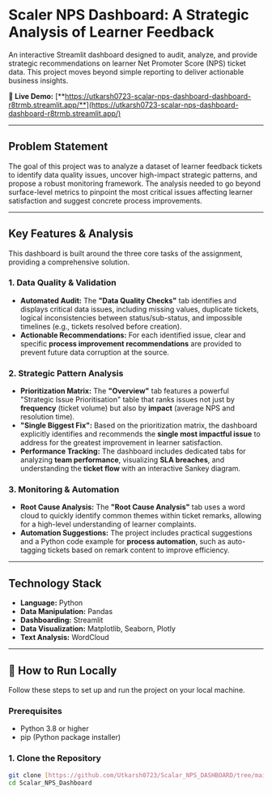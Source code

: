 # Scaler NPS Dashboard: A Strategic Analysis of Learner Feedback

An interactive Streamlit dashboard designed to audit, analyze, and provide strategic recommendations on learner Net Promoter Score (NPS) ticket data. This project moves beyond simple reporting to deliver actionable business insights.

**🚀 Live Demo:** [**https://utkarsh0723-scalar-nps-dashboard-dashboard-r8trmb.streamlit.app/**](https://utkarsh0723-scalar-nps-dashboard-dashboard-r8trmb.streamlit.app/)

---

## Problem Statement

The goal of this project was to analyze a dataset of learner feedback tickets to identify data quality issues, uncover high-impact strategic patterns, and propose a robust monitoring framework. The analysis needed to go beyond surface-level metrics to pinpoint the most critical issues affecting learner satisfaction and suggest concrete process improvements.

---

## Key Features & Analysis

This dashboard is built around the three core tasks of the assignment, providing a comprehensive solution.

### 1. Data Quality & Validation
* **Automated Audit:** The **"Data Quality Checks"** tab identifies and displays critical data issues, including missing values, duplicate tickets, logical inconsistencies between status/sub-status, and impossible timelines (e.g., tickets resolved before creation).
* **Actionable Recommendations:** For each identified issue, clear and specific **process improvement recommendations** are provided to prevent future data corruption at the source.

### 2. Strategic Pattern Analysis
* **Prioritization Matrix:** The **"Overview"** tab features a powerful "Strategic Issue Prioritisation" table that ranks issues not just by **frequency** (ticket volume) but also by **impact** (average NPS and resolution time).
* **"Single Biggest Fix":** Based on the prioritization matrix, the dashboard explicitly identifies and recommends the **single most impactful issue** to address for the greatest improvement in learner satisfaction.
* **Performance Tracking:** The dashboard includes dedicated tabs for analyzing **team performance**, visualizing **SLA breaches**, and understanding the **ticket flow** with an interactive Sankey diagram.

### 3. Monitoring & Automation
* **Root Cause Analysis:** The **"Root Cause Analysis"** tab uses a word cloud to quickly identify common themes within ticket remarks, allowing for a high-level understanding of learner complaints.
* **Automation Suggestions:** The project includes practical suggestions and a Python code example for **process automation**, such as auto-tagging tickets based on remark content to improve efficiency.

---

## Technology Stack

* **Language:** Python
* **Data Manipulation:** Pandas
* **Dashboarding:** Streamlit
* **Data Visualization:** Matplotlib, Seaborn, Plotly
* **Text Analysis:** WordCloud

---

## 🚀 How to Run Locally

Follow these steps to set up and run the project on your local machine.

### Prerequisites
* Python 3.8 or higher
* pip (Python package installer)

### 1. Clone the Repository
```bash
git clone [https://github.com/Utkarsh0723/Scalar_NPS_DASHBOARD/tree/main](https://github.com/Utkarsh0723/Scalar_NPS_DASHBOARD/tree/main)
cd Scalar_NPS_Dashboard
